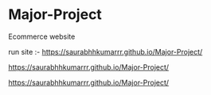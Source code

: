 # Major-Project
Ecommerce website

run site :- 
https://saurabhhkumarrr.github.io/Major-Project/

https://saurabhhkumarrr.github.io/Major-Project/

https://saurabhhkumarrr.github.io/Major-Project/
